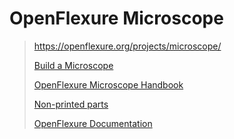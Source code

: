 # OpenFlexure Microscope
>
> https://openflexure.org/projects/microscope/
> 
> [Build a Microscope](https://openflexure.org/projects/microscope/build)
>
> [OpenFlexure Microscope Handbook](https://openflexure.gitlab.io/microscope-handbook/)
>
> [Non-printed parts](https://openflexure.gitlab.io/microscope-handbook/build-a-microscope/non-printed-parts.html)
>
> [OpenFlexure Documentation](https://build.openflexure.org/openflexure-microscope/v6.1.5/docs/#/0_bill_of_materials)


